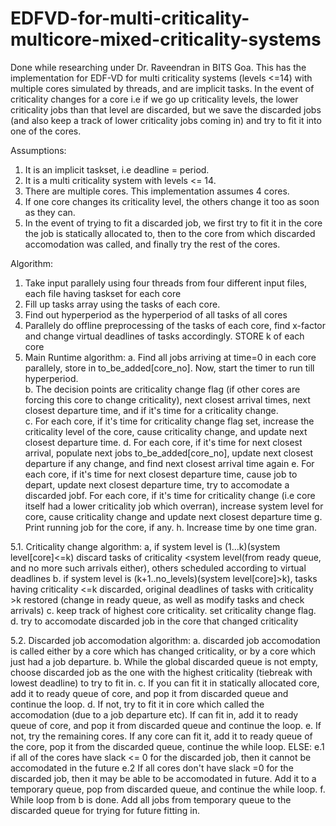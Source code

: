 # EDFVD-for-multi-criticality-multicore-mixed-criticality-systems
Done while researching under Dr. Raveendran in BITS Goa.
This has the implementation for EDF-VD for multi criticality systems (levels &lt;=14) with multiple cores simulated by threads, and are implicit tasks.
In the event of criticality changes for a core i.e if we go up criticality levels, the lower criticality jobs than that level are discarded, but we save the discarded jobs (and also keep a track of lower criticality jobs coming in) and try to fit it into one of the cores.

Assumptions:
1. It is an implicit taskset, i.e deadline = period.
2. It is a multi criticality system with levels <= 14.
3. There are multiple cores. This implementation assumes 4 cores.
4. If one core changes its criticality level, the others change it too as soon as they can.
5. In the event of trying to fit a discarded job, we first try to fit it in the core the job is statically allocated to, then to the core from which discarded accomodation was called, and finally try the rest of the cores.

Algorithm:

1. Take input parallely using four threads from four different input files, each file having taskset for each core
2. Fill up tasks array using the tasks of each core.
3. Find out hyperperiod as the hyperperiod of all tasks of all cores
4. Parallely do offline preprocessing of the tasks of each core, find x-factor and change virtual deadlines of tasks accordingly. STORE k of each core
5. Main Runtime algorithm:
a. Find all jobs arriving at time=0 in each core parallely, store in to_be_added[core_no]. Now, start the timer to run till hyperperiod.   
b. The decision points are criticality change flag (if other cores are forcing this core to change criticality), next closest arrival times, next closest departure time, and if it's time for a criticality change.   
c. For each core, if it's time for criticality change flag set, increase the criticality level of the core, cause criticality change, and update next closest departure time.
d. For each core, if it's time for next closest arrival, populate next jobs to_be_added[core_no], update next closest departure if any change, and find next closest arrival time again
e. For each core, if it's time for next closest departure time, cause job to depart, update next closest departure time, try to accomodate a discarded jobf. For each core, if it's time for criticality change (i.e core itself had a lower criticality job which overran), increase system level for core, cause criticality change and update next closest departure time
g. Print running job for the core, if any.
h. Increase time by one time gran.

5.1. Criticality change algorithm:
a, if system level is (1...k)(system level[core]<=k) discard tasks of criticality <system level(from ready queue, and no more such arrivals either), others scheduled according to virtual deadlines 
b. if system level is (k+1..no_levels)(system level[core]>k), tasks having criticality <=k discarded, original deadlines of tasks with criticality >k restored (change in ready queue, as well as modify tasks and check arrivals)
c. keep track of highest core criticality. set criticality change flag.
d. try to accomodate discarded job in the core that changed criticality 

5.2. Discarded job accomodation algorithm:
a. discarded job accomodation is called either by a core which has changed criticality, or by a core which just had a job departure.
b. While the global discarded queue is not empty, choose discarded job as the one with the highest criticality (tiebreak with lowest deadline) to try to fit in.
c. If you can fit it in statically allocated core, add it to ready queue of core, and pop it from discarded queue and continue the loop.
d. If not, try to fit it in core which called the accomodation (due to a job departure etc). If can fit in, add it to ready queue of core, and pop it from discarded queue and continue the loop.
e. If not, try the remaining cores. If any core can fit it, add it to ready queue of the core, pop it from the discarded queue, continue the while loop. ELSE:
e.1 if all of the cores have slack <= 0 for the discarded job, then it cannot be accomodated in the future
e.2 If all cores don't have slack =0 for the discarded job, then it may be able to be accomodated in future. Add it to a temporary queue, pop from discarded queue, and continue the while loop.
f. While loop from b is done. Add all jobs from temporary queue to the discarded queue for trying for future fitting in.
